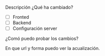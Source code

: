 Descripción
¿Qué ha cambiado?

-[ ] Fronted
-[ ] Backend
-[ ] Configuración server

¿Comó puedo probar los cambios?

En que url y forma puedo ver la acualización.

